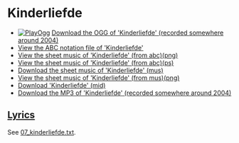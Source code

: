 # Kinderliefde

- [![PlayOgg](http://static.fsf.org/playogg/Play_ogg_80x15.png "I support PlayOgg!")](http://playogg.org)
  [Download the OGG of 'Kinderliefde' (recorded somewhere around 2004)](http://www.richelbilderbeek.nl/CD03_11Kinderliefde.ogg)
- [View the ABC notation file of 'Kinderliefde'](07_kinderliefde.abc)
- [View the sheet music of 'Kinderliefde' (from abc)(png)](07_kinderliefde.png)
- [View the sheet music of 'Kinderliefde' (from abc)(ps)](07_kinderliefde.ps)
- [Download the sheet music of 'Kinderliefde' (mus)](07_kinderliefde.mus)
- [View the sheet music of 'Kinderliefde' (from mus)(png)](07_kinderliefde_mus.png)
- [Download 'Kinderliefde' (mid)](http://www.richelbilderbeek.nl/SongKinderliefde.mid)
- [Download the MP3 of 'Kinderliefde' (recorded somewhere around 2004)](http://www.richelbilderbeek.nl/CD03_11Kinderliefde.mp3)

## [Lyrics](07_kinderliefde.txt)

See [07_kinderliefde.txt](07_kinderliefde.txt).
